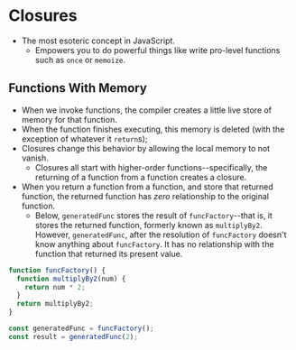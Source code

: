 # Closures

- The most esoteric concept in JavaScript.
  - Empowers you to do powerful things like write pro-level functions such as `once` or `memoize`.

## Functions With Memory

- When we invoke functions, the compiler creates a little live store of memory for that function.
- When the function finishes executing, this memory is deleted (with the exception of whatever it `return`s);
- Closures change this behavior by allowing the local memory to not vanish.
  - Closures all start with higher-order functions--specifically, the returning of a function from a function creates a closure.
- When you return a function from a function, and store that returned function, the returned function has _zero_ relationship to the original function.
  - Below, `generatedFunc` stores the result of `funcFactory`--that is, it stores the returned function, formerly known as `multiplyBy2`. However, `generatedFunc`, after the resolution of `funcFactory` doesn't know anything about `funcFactory`. It has no relationship with the function that returned its present value.

```js
function funcFactory() {
  function multiplyBy2(num) {
    return num * 2;
  }
  return multiplyBy2;
}

const generatedFunc = funcFactory();
const result = generatedFunc(2);
```

